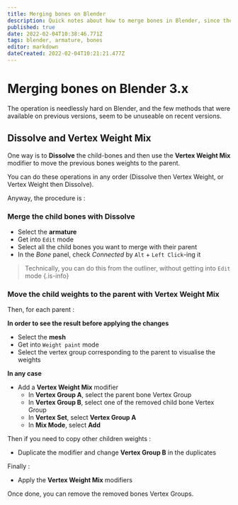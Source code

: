 ```yaml
---
title: Merging bones on Blender
description: Quick notes about how to merge bones in Blender, since the process is far from obvious
published: true
date: 2022-02-04T10:38:46.771Z
tags: blender, armature, bones
editor: markdown
dateCreated: 2022-02-04T10:21:21.477Z
---
```


# Merging bones on Blender 3.x

The operation is needlessly hard on Blender, and the few methods that were available on previous versions, seem to be unuseable on recent versions.

## Dissolve and Vertex Weight Mix

One way is to **Dissolve** the child-bones and then use the **Vertex Weight Mix** modifier to move the previous bones weights to the parent.

You can do these operations in any order (Dissolve then Vertex Weight, or Vertex Weight then Dissolve).

Anyway, the procedure is :

### Merge the child bones with Dissolve

* Select the **armature**
* Get into `Edit` mode
* Select all the child bones you want to merge with their parent
* In the *Bone* panel, check _Connected_ by `Alt` + `Left Click`-ing it

> Technically, you can do this from the outliner, without getting into `Edit` mode
{.is-info}

### Move the child weights to the parent with Vertex Weight Mix

Then, for each parent :

**In order to see the result before applying the changes**

* Select the **mesh**
* Get into `Weight paint` mode
* Select the vertex group corresponding to the parent to visualise the weights

**In any case**

* Add a **Vertex Weight Mix** modifier
  * In **Vertex Group A**, select the parent bone Vertex Group
  * In **Vertex Group B**, select one of the removed child bone Vertex Group
  * In **Vertex Set**, select **Vertex Group A**
  * In **Mix Mode**, select **Add**

Then if you need to copy other children weights :

* Duplicate the modifier and change **Vertex Group B** in the duplicates

Finally :

* Apply the **Vertex Weight Mix** modifiers

Once done, you can remove the removed bones Vertex Groups.
